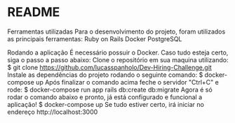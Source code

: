 # README

Ferramentas utilizadas
Para o desenvolvimento do projeto, foram utilizados as principais ferramentas:
Ruby on Rails
Docker
PostgreSQL

Rodando a aplicação
É necessário possuir o Docker.
Caso tudo esteja certo, siga o passo a passo abaixo:
Clone o repositório em sua maquina utilizando:
  $ git clone https://github.com/lucasspanholo/Dev-Hiring-Challenge.git
Instale as dependências do projeto rodando o seguinte comando:
  $ docker-compose up
Após finalizar o comando acima feche o servidor "Ctrl+C" e rode:
  $ docker-compose run app rails db:create db:migrate
Agora é só rodar o comando abaixo e pronto, já está configurado e funcional a aplicação!
  $ docker-compose up
Se tudo estiver certo, irá iniciar no endereço http://localhost:3000